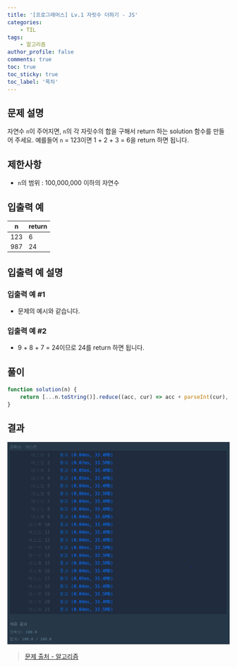 ```yaml
---
title: '[프로그래머스] Lv.1 자릿수 더하기 - JS'
categories:
    - TIL
tags:
    - 알고리즘
author_profile: false
comments: true
toc: true
toc_sticky: true
toc_label: '목차'
---
```


## 문제 설명

자연수 `n`이 주어지면, `n`의 각 자릿수의 합을 구해서 return 하는 solution 함수를 만들어 주세요.
예를들어 `n` = 123이면 1 + 2 + 3 = 6을 return 하면 됩니다.

## 제한사항

-   `n`의 범위 : 100,000,000 이하의 자연수

## 입출력 예

| n   | return |
| --- | ------ |
| 123 | 6      |
| 987 | 24     |

## 입출력 예 설명

### 입출력 예 #1

-   문제의 예시와 같습니다.

### 입출력 예 #2

-   9 + 8 + 7 = 24이므로 24를 return 하면 됩니다.

## 풀이

```javascript
function solution(n) {
    return [...n.toString()].reduce((acc, cur) => acc + parseInt(cur), 0);
}
```

## 결과

![result](/assets/images/2023/08/21/algorithm-02-result.png)

> [문제 출처 - 알고리즘](https://school.programmers.co.kr/learn/courses/30/lessons/12931)
